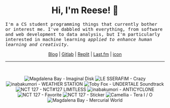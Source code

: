 <h1 align="center">Hi, I'm Reese! 👋</h1>

<p><samp>I'm a CS student programming things that currently bother or interest me. I've dabbled with everything, from software and web development to data analysis, but I'm particularly interested in machine learning <i>applied to enhance human learning and creativity.</i></p></samp>

<p align="center">
 <a href="https://renys.dev">Blog</a> | <a href="https://gitlab.com/renys">Gitlab</a> | <a href="https://replit.com/@renys">Replit</a> | <a href="https://last.fm/user/emperte">Last.fm</a> | <a href="https://picrew.me/en/image_maker/2243240">icon</a>
</p>

<hr class="dotted">
<br>
<!-- lastfm -->
<p align="center"><img src="https://lastfm.freetls.fastly.net/i/u/64s/40e357a8c9962876e806cc5328a383e0.jpg" title="Magdalena Bay - Imaginal Disk"> <img src="https://lastfm.freetls.fastly.net/i/u/64s/32a51da6fd63d367f90d237a496837f5.jpg" title="LE SSERAFIM - Crazy"> <img src="https://lastfm.freetls.fastly.net/i/u/64s/3a48ba4f44a6c3464a1e4164aec84345.jpg" title="inabakumori - WEATHER STATION"> <img src="https://lastfm.freetls.fastly.net/i/u/64s/bef3b7367a786c6a4299894d930c7dfb.jpg" title="Toby Fox - UNDERTALE Soundtrack"> <img src="https://lastfm.freetls.fastly.net/i/u/64s/0bc9bad640ababf672f14a69f90147e8.jpg" title="NCT 127 - NCT#127 LIMITLESS"> <img src="https://lastfm.freetls.fastly.net/i/u/64s/b2a8d04f872054226df475aeba7247ca.jpg" title="inabakumori - ANTICYCLONE"> <img src="https://lastfm.freetls.fastly.net/i/u/64s/eb286604339256146f7f8c58651a6198.png" title="NCT 127 - Favorite"> <img src="https://lastfm.freetls.fastly.net/i/u/64s/7234089d03fa4bd58ccff777a742a03e.png" title="NCT 127 - Sticker"> <img src="https://lastfm.freetls.fastly.net/i/u/64s/1341c668db845a8c4bd27853e29fe73f.png" title="Camellia - Tera I / O"> <img src="https://lastfm.freetls.fastly.net/i/u/64s/c1b18f7dd5f2b262a96288bfa2330ad2.jpg" title="Magdalena Bay - Mercurial World"> </p>
